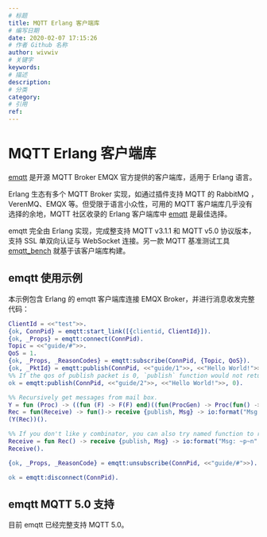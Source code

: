 ```yaml
---
# 标题
title: MQTT Erlang 客户端库
# 编写日期
date: 2020-02-07 17:15:26
# 作者 Github 名称
author: wivwiv
# 关键字
keywords:
# 描述
description:
# 分类
category: 
# 引用
ref:
---
```



# MQTT Erlang 客户端库

[emqtt](https://github.com/emqx/emqtt) 是开源 MQTT Broker EMQX 官方提供的客户端库，适用于 Erlang 语言。

Erlang 生态有多个 MQTT Broker 实现，如通过插件支持 MQTT 的 RabbitMQ ，VerenMQ、EMQX 等。但受限于语言小众性，可用的 MQTT 客户端库几乎没有选择的余地，MQTT 社区收录的 Erlang 客户端库中 [emqtt](https://github.com/emqx/emqtt) 是最佳选择。

emqtt 完全由 Erlang 实现，完成整支持 MQTT v3.1.1 和 MQTT v5.0 协议版本，支持 SSL 单双向认证与 WebSocket 连接。另一款 MQTT 基准测试工具 [emqtt_bench](https://github.com/emqx/emqtt-bench) 就基于该客户端库构建。

## emqtt 使用示例

本示例包含 Erlang 的 emqtt 客户端库连接 EMQX Broker，并进行消息收发完整代码：

```erlang
ClientId = <<"test">>.
{ok, ConnPid} = emqtt:start_link([{clientid, ClientId}]).
{ok, _Props} = emqtt:connect(ConnPid).
Topic = <<"guide/#">>.
QoS = 1.
{ok, _Props, _ReasonCodes} = emqtt:subscribe(ConnPid, {Topic, QoS}).
{ok, _PktId} = emqtt:publish(ConnPid, <<"guide/1">>, <<"Hello World!">>, QoS).
%% If the qos of publish packet is 0, `publish` function would not return packetid.
ok = emqtt:publish(ConnPid, <<"guide/2">>, <<"Hello World!">>, 0).

%% Recursively get messages from mail box.
Y = fun (Proc) -> ((fun (F) -> F(F) end)((fun(ProcGen) -> Proc(fun() -> (ProcGen(ProcGen))() end) end))) end.
Rec = fun(Receive) -> fun()-> receive {publish, Msg} -> io:format("Msg: ~p~n", [Msg]), Receive(); _Other -> Receive() after 5 -> ok end end end.
(Y(Rec))().

%% If you don't like y combinator, you can also try named function to recursively get messages in erlang shell.
Receive = fun Rec() -> receive {publish, Msg} -> io:format("Msg: ~p~n", [Msg]), Rec(); _Other -> Rec() after 5 -> ok end end.
Receive().

{ok, _Props, _ReasonCode} = emqtt:unsubscribe(ConnPid, <<"guide/#">>).

ok = emqtt:disconnect(ConnPid).
```



## emqtt MQTT 5.0 支持

目前 emqtt 已经完整支持 MQTT 5.0。